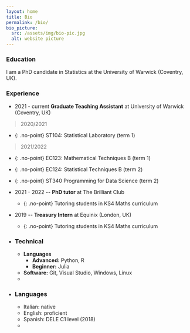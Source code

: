 ```yaml
---
layout: home
title: Bio
permalink: /bio/
bio_picture:
  src: /assets/img/bio-pic.jpg
  alt: website picture
---
```


### Education ###
I am a PhD candidate in Statistics at the University of Warwick (Coventry, UK).


### Experience ###
*  2021 - current **Graduate Teaching Assistant** at University of Warwick (Coventry, UK)<br>
> 2020/2021
 * {: .no-point} ST104: Statistical Laboratory (term 1)<br>
> 2021/2022
 * {: .no-point} EC123: Mathematical Techniques B (term 1)
 * {: .no-point} EC124: Statistical Techniques B (term 2)
 * {: .no-point} ST340 Programming for Data Science (term 2)
*  2021 - 2022 -- **PhD tutor** at The Brilliant Club<br>
	* {: .no-point} Tutoring students in KS4 Maths curriculum
*  2019 -- **Treasury Intern** at Equinix (London, UK)<br>
	* {: .no-point} Tutoring students in KS4 Maths curriculum


* ### Technical ###
	* **Languages**
		* **Advanced:** Python, R
		* **Beginner:** Julia
	* **Software:** Git, Visual Studio, Windows, Linux
	* &nbsp;

* ### Languages ###
	* Italian: native 
	* English: proficient
	* Spanish: DELE C1 level (2018)
	* &nbsp;

